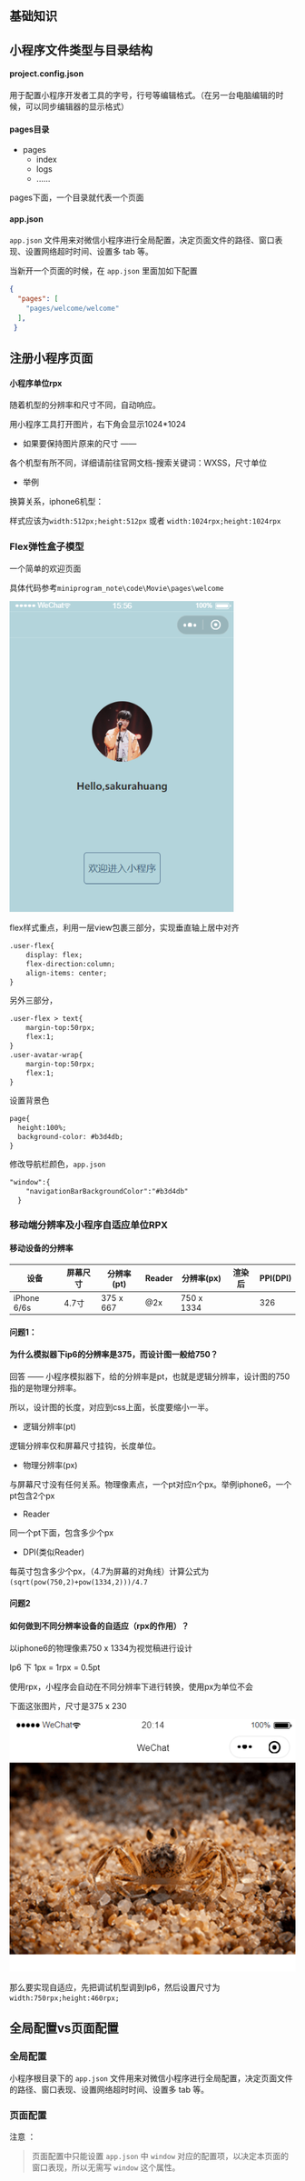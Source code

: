 ## 基础知识

## 小程序文件类型与目录结构

#### project.config.json

用于配置小程序开发者工具的字号，行号等编辑格式。（在另一台电脑编辑的时候，可以同步编辑器的显示格式）

#### pages目录

- pages
  - index
  - logs
  - ......

pages下面，一个目录就代表一个页面

#### app.json

`app.json` 文件用来对微信小程序进行全局配置，决定页面文件的路径、窗口表现、设置网络超时时间、设置多 tab 等。

当新开一个页面的时候，在 `app.json` 里面加如下配置

```json
{
  "pages": [
    "pages/welcome/welcome"
  ],
 }
```

## 注册小程序页面

#### 小程序单位rpx

随着机型的分辨率和尺寸不同，自动响应。

用小程序工具打开图片，右下角会显示1024*1024

- 如果要保持图片原来的尺寸 —— 

各个机型有所不同，详细请前往官网文档-搜索关键词：WXSS，尺寸单位

- 举例

换算关系，iphone6机型：

样式应该为`width:512px;height:512px` 或者 `width:1024rpx;height:1024rpx`

### Flex弹性盒子模型

一个简单的欢迎页面

具体代码参考`miniprogram_note\code\Movie\pages\welcome`

![avatar](./images/welcome.png)

flex样式重点，利用一层view包裹三部分，实现垂直轴上居中对齐

```
.user-flex{
    display: flex;
    flex-direction:column;
    align-items: center;
}
```

另外三部分，

```
.user-flex > text{
    margin-top:50rpx;
    flex:1;
}
.user-avatar-wrap{
    margin-top:50rpx;
    flex:1;
}
```

设置背景色

```
page{
  height:100%;
  background-color: #b3d4db;
}
```

修改导航栏颜色，`app.json`

```
"window":{
    "navigationBarBackgroundColor":"#b3d4db"
  }
```

### 移动端分辨率及小程序自适应单位RPX

#### 移动设备的分辨率

| 设备          | 屏幕尺寸 | 分辨率(pt)   | Reader | 分辨率(px)    | 渲染后  | PPI(DPI) |
| ----------- | ---- | --------- | ------ | ---------- | ---- | -------- |
| iPhone 6/6s | 4.7寸 | 375 x 667 | @2x    | 750 x 1334 |      | 326      |

#### 问题1：

#### 为什么模拟器下ip6的分辨率是375，而设计图一般给750？

回答 —— 小程序模拟器下，给的分辨率是pt，也就是逻辑分辨率，设计图的750指的是物理分辨率。

所以，设计图的长度，对应到css上面，长度要缩小一半。

- 逻辑分辨率(pt)

逻辑分辨率仅和屏幕尺寸挂钩，长度单位。

- 物理分辨率(px)

与屏幕尺寸没有任何关系。物理像素点，一个pt对应n个px。举例iphone6，一个pt包含2个px

- Reader

同一个pt下面，包含多少个px

- DPI(类似Reader)

每英寸包含多少个px，（4.7为屏幕的对角线）计算公式为 `(sqrt(pow(750,2)+pow(1334,2)))/4.7`

#### 问题2

#### 如何做到不同分辨率设备的自适应（rpx的作用）？

以iphone6的物理像素750 x 1334为视觉稿进行设计

Ip6 下 1px = 1rpx = 0.5pt

使用rpx，小程序会自动在不同分辨率下进行转换，使用px为单位不会

下面这张图片，尺寸是375 x 230

![avatar](./images/autoResize.png)

那么要实现自适应，先把调试机型调到Ip6，然后设置尺寸为 `width:750rpx;height:460rpx;`

## 全局配置vs页面配置

### 全局配置

小程序根目录下的 `app.json` 文件用来对微信小程序进行全局配置，决定页面文件的路径、窗口表现、设置网络超时时间、设置多 tab 等。

### 页面配置

注意 ：

> 页面配置中只能设置 `app.json` 中 `window` 对应的配置项，以决定本页面的窗口表现，所以无需写 `window` 这个属性。